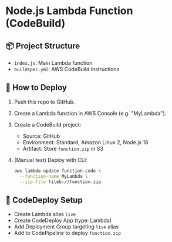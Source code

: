 # Node.js Lambda Function (CodeBuild)

## 📦 Project Structure
- `index.js`: Main Lambda function
- `buildspec.yml`: AWS CodeBuild instructions

## 🚀 How to Deploy

1. Push this repo to GitHub.
2. Create a Lambda function in AWS Console (e.g. "MyLambda").
3. Create a CodeBuild project:
   - Source: GitHub
   - Environment: Standard, Amazon Linux 2, Node.js 18
   - Artifact: Store `function.zip` in S3

4. (Manual test) Deploy with CLI:
   ```bash
   aws lambda update-function-code \
     --function-name MyLambda \
     --zip-file fileb://function.zip

## 🧩 CodeDeploy Setup

- Create Lambda alias `live`
- Create CodeDeploy App (type: Lambda)
- Add Deployment Group targeting `live` alias
- Add to CodePipeline to deploy `function.zip`
